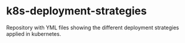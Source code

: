 # k8s-deployment-strategies
Repository with YML files showing the different deployment strategies applied in kubernetes.
